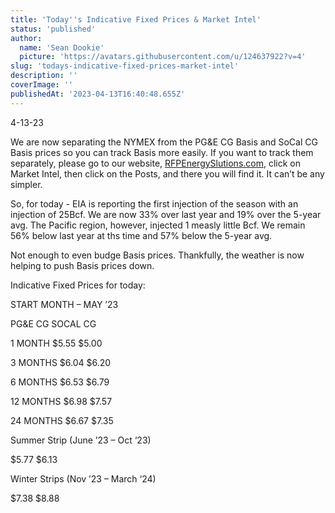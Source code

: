 ```yaml
---
title: 'Today''s Indicative Fixed Prices & Market Intel'
status: 'published'
author:
  name: 'Sean Dookie'
  picture: 'https://avatars.githubusercontent.com/u/124637922?v=4'
slug: 'todays-indicative-fixed-prices-market-intel'
description: ''
coverImage: ''
publishedAt: '2023-04-13T16:40:48.655Z'
---
```


4-13-23

We are now separating the NYMEX from the PG&E CG Basis and SoCal CG Basis prices so you can track Basis more easily. If you want to track them separately, please go to our website, [RFPEnergySlutions.com](http://RFPEnergySlutions.com), click on Market Intel, then click on the Posts, and there you will find it. It can’t be any simpler.

So, for today - EIA is reporting the first injection of the season with an injection of 25Bcf. We are now 33% over last year and 19% over the 5-year avg. The Pacific region, however, injected 1 measly little Bcf. We remain 56% below last year at ths time and 57% below the 5-year avg.

Not enough to even budge Basis prices. Thankfully, the weather is now helping to push Basis prices down.

Indicative Fixed Prices for today:

START MONTH – MAY ’23

PG&E CG SOCAL CG

1 MONTH $5.55 $5.00

3 MONTHS $6.04 $6.20

6 MONTHS $6.53 $6.79

12 MONTHS $6.98 $7.57

24 MONTHS $6.67 $7.35

Summer Strip (June ’23 – Oct ‘23)

$5.77 $6.13

Winter Strips (Nov ’23 – March ‘24)

$7.38 $8.88

